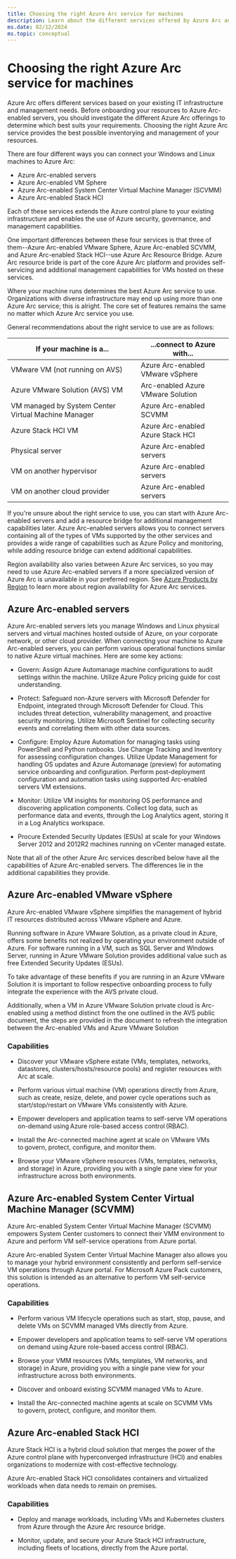 ```yaml
---
title: Choosing the right Azure Arc service for machines
description: Learn about the different services offered by Azure Arc and how to choose the right one for your machines.
ms.date: 02/12/2024
ms.topic: conceptual
---
```


# Choosing the right Azure Arc service for machines

Azure Arc offers different services based on your existing IT infrastructure and management needs. Before onboarding your resources to Azure Arc-enabled servers, you should investigate the different Azure Arc offerings to determine which best suits your requirements. Choosing the right Azure Arc service provides the best possible inventorying and management of your resources.

There are four different ways you can connect your Windows and Linux machines to Azure Arc:

- Azure Arc-enabled servers
- Azure Arc-enabled VM Sphere
- Azure Arc-enabled System Center Virtual Machine Manager (SCVMM)
- Azure Arc-enabled Stack HCI

Each of these services extends the Azure control plane to your existing infrastructure and enables the use of Azure security, governance, and management capabilities.

One important differences between these four services is that three of them--Azure Arc-enabled VMware Sphere, Azure Arc-enabled SCVMM, and Azure Arc-enabled Stack HCI--use Azure Arc Resource Bridge. Azure Arc resource bride is part of the core Azure Arc platform and provides self-servicing and additional management capabilities for VMs hosted on these services.

Where your machine runs determines the best Azure Arc service to use. Organizations with diverse infrastructure may end up using more than one Azure Arc service; this is alright. The core set of features remains the same no matter which Azure Arc service you use.

General recommendations about the right service to use are as follows:

|If your machine is a... |...connect to Azure with... |
|---------|---------|
|VMware VM (not running on AVS) |Azure Arc-enabled VMware vSphere |
|Azure VMware Solution (AVS) VM |Arc-enabled Azure VMware Solution |
|VM managed by System Center Virtual Machine Manager |Azure Arc-enabled SCVMM |
|Azure Stack HCI VM |Azure Arc-enabled Azure Stack HCI |
|Physical server |Azure Arc-enabled servers |
|VM on another hypervisor |Azure Arc-enabled servers |
|VM on another cloud provider |Azure Arc-enabled servers |

If you're unsure about the right service to use, you can start with Azure Arc-enabled servers and add a resource bridge for additional management capabilities later. Azure Arc-enabled servers allows you to connect servers containing all of the types of VMs supported by the other services and provides a wide range of capabilities such as Azure Policy and monitoring, while adding resource bridge can extend additional capabilities.

Region availability also varies between Azure Arc services, so you may need to use Azure Arc-enabled servers if a more specialized version of Azure Arc is unavailable in your preferred region. See [Azure Products by Region](https://azure.microsoft.com/explore/global-infrastructure/products-by-region/?products=azure-arc&regions=all&rar=true) to learn more about region availability for Azure Arc services.   

## Azure Arc-enabled servers

Azure Arc-enabled servers lets you manage Windows and Linux physical servers and virtual machines hosted outside of Azure, on your corporate network, or other cloud provider. When connecting your machine to Azure Arc-enabled servers, you can perform various operational functions similar to native Azure virtual machines. Here are some key actions:

- Govern: Assign Azure Automanage machine configurations to audit settings within the machine. Utilize Azure Policy pricing guide for cost understanding.

- Protect: Safeguard non-Azure servers with Microsoft Defender for Endpoint, integrated through Microsoft Defender for Cloud. This includes threat detection, vulnerability management, and proactive security monitoring. Utilize Microsoft Sentinel for collecting security events and correlating them with other data sources.

- Configure: Employ Azure Automation for managing tasks using PowerShell and Python runbooks. Use Change Tracking and Inventory for assessing configuration changes. Utilize Update Management for handling OS updates and Azure Automanage (preview) for automating service onboarding and configuration. Perform post-deployment configuration and automation tasks using supported Arc-enabled servers VM extensions.

- Monitor: Utilize VM insights for monitoring OS performance and discovering application components. Collect log data, such as performance data and events, through the Log Analytics agent, storing it in a Log Analytics workspace.

- Procure Extended Security Updates (ESUs) at scale for your Windows Server 2012 and 2012R2 machines running on vCenter managed estate.

Note that all of the other Azure Arc services described below have all the capabilities of Azure Arc-enabled servers. The differences lie in the additional capabilities they provide.


## Azure Arc-enabled VMware vSphere

Azure Arc-enabled VMware vSphere simplifies the management of hybrid IT resources distributed across VMware vSphere and Azure.

Running software in Azure VMware Solution, as a private cloud in Azure, offers some benefits not realized by operating your environment outside of Azure. For software running in a VM, such as SQL Server and Windows Server, running in Azure VMware Solution provides additional value such as free Extended Security Updates (ESUs). 

To take advantage of these benefits if you are running in an Azure VMware Solution it is important to follow respective onboarding process to fully integrate the experience with the AVS private cloud. 

Additionally, when a VM in Azure VMware Solution private cloud is Arc-enabled using a method distinct from the one outlined in the AVS public document, the steps are provided in the document to refresh the integration between the Arc-enabled VMs and Azure VMware Solution  

### Capabilities

- Discover your VMware vSphere estate (VMs, templates, networks, datastores, clusters/hosts/resource pools) and register resources with Arc at scale.

- Perform various virtual machine (VM) operations directly from Azure, such as create, resize, delete, and power cycle operations such as start/stop/restart on VMware VMs consistently with Azure.

- Empower developers and application teams to self-serve VM operations on-demand using Azure role-based access control (RBAC).

- Install the Arc-connected machine agent at scale on VMware VMs to govern, protect, configure, and monitor them.

- Browse your VMware vSphere resources (VMs, templates, networks, and storage) in Azure, providing you with a single pane view for your infrastructure across both environments.

## Azure Arc-enabled System Center Virtual Machine Manager (SCVMM)

Azure Arc-enabled System Center Virtual Machine Manager (SCVMM) empowers System Center customers to connect their VMM environment to Azure and perform VM self-service operations from Azure portal. 

Azure Arc-enabled System Center Virtual Machine Manager also allows you to manage your hybrid environment consistently and perform self-service VM operations through Azure portal. For Microsoft Azure Pack customers, this solution is intended as an alternative to perform VM self-service operations. 

### Capabilities

- Perform various VM lifecycle operations such as start, stop, pause, and delete VMs on SCVMM managed VMs directly from Azure.

- Empower developers and application teams to self-serve VM operations on demand using Azure role-based access control (RBAC).

- Browse your VMM resources (VMs, templates, VM networks, and storage) in Azure, providing you with a single pane view for your infrastructure across both environments.

- Discover and onboard existing SCVMM managed VMs to Azure.

- Install the Arc-connected machine agents at scale on SCVMM VMs to govern, protect, configure, and monitor them.

## Azure Arc-enabled Stack HCI

Azure Stack HCI is a hybrid cloud solution that merges the power of the Azure control plane with hyperconverged infrastructure (HCI) and enables organizations to modernize with cost-effective technology. 

Azure Arc-enabled Stack HCI consolidates containers and virtualized workloads when data needs to remain on premises. 

### Capabilities

- Deploy and manage workloads, including VMs and Kubernetes clusters from Azure through the Azure Arc resource bridge.

- Monitor, update, and secure your Azure Stack HCI infrastructure, including fleets of locations, directly from the Azure portal.


